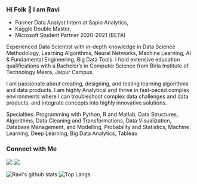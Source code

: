 ### Hi Folk 👋 I am Ravi

- Former Data Analyst Intern at Sapio Analytics,
- Kaggle Double Master,
- Microsoft Student Partner 2020-2021 (BETA)

Experienced Data Scientist with in-depth knowledge in Data Science Methodology, Learning Algorithms, Neural Networks, Machine Learning, AI & Fundamental Engineering, Big Data Tools. I hold extensive education qualifications with a Bachelor’s in Computer Science from Birla Institute of Technology Mesra, Jaipur Campus.

I am passionate about creating, designing, and testing learning algorithms and data products. I am highly Analytical and thrive in fast-paced complex environments where I can troubleshoot complex data challenges and data products, and integrate concepts into highly innovative solutions.

Specialties: Programming with Python, R and Matlab, Data Structures, Algorithms, Data Cleaning and Transformations, Data Visualization, Database Management, and Modelling, Probability and Statistics, Machine Learning, Deep Learning, Big Data Analytics, Tableau

### Connect with Me

[<img src="https://img.shields.io/badge/linkedin-%230077B5.svg?&style=for-the-badge&logo=linkedin&logoColor=white" />](https://www.linkedin.com/in/uravichaubey/)
[<img src="https://img.shields.io/badge/Kaggle-%2320BEFF.svg?&style=for-the-badge&logo=Kaggle&logoColor=white" />](https://www.kaggle.com/ravichaubey1506)

![Ravi's github stats](https://github-readme-stats.vercel.app/api?username=ravichaubey&show_icons=true&theme=dark)
![Top Langs](https://github-readme-stats.vercel.app/api/top-langs/?username=ravichaubey&theme=cobalt&layout=compact)

